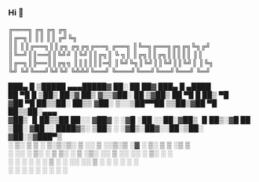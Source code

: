 ### Hi 👋

  
<!--
**Afvanjaffer/AfvanJaffer** is a ✨ _special_ ✨ repository because its `README.md` (this file) appears on your GitHub profile.

Here are some ideas to get you started:

-
-->
╔═══╗    ╔╗                           ╔╗           ╔╗     
║╔═╗║    ║║                           ║║          ╔╝╚╗    
║║ ║║╔══╗║║╔╗        ╔╗╔╗╔══╗    ╔══╗ ║╚═╗╔══╗╔╗╔╗╚╗╔╝    
║╚═╝║║══╣║╚╝╝        ║╚╝║║╔╗║    ╚ ╗║ ║╔╗║║╔╗║║║║║ ║║     
║╔═╗║╠══║║╔╗╗        ║║║║║║═╣    ║╚╝╚╗║╚╝║║╚╝║║╚╝║ ║╚╗    
╚╝ ╚╝╚══╝╚╝╚╝        ╚╩╩╝╚══╝    ╚═══╝╚══╝╚══╝╚══╝ ╚═╝    
                                                          
                                                         

 ███▄    █  ▒█████  ▄▄▄█████▓  ██░ ██   ██▓ ███▄    █  ▄████     
 ██ ▀█   █ ▒██▒  ██▒▓  ██▒ ▓▒▒▓██░ ██ ▒▓██▒ ██ ▀█   █  ██▒ ▀█    
▓██  ▀█ ██▒▒██░  ██▒▒ ▓██░ ▒░░▒██▀▀██ ▒▒██▒▓██  ▀█ ██▒▒██░▄▄▄    
▓██▒  ▐▌██▒▒██   ██░░ ▓██▓ ░  ░▓█ ░██ ░░██░▓██▒  ▐▌██▒░▓█  ██    
▒██░   ▓██░░ ████▓▒░  ▒██▒ ░  ░▓█▒░██▓░░██░▒██░   ▓██░▒▓███▀▒    
░ ▒░   ▒ ▒ ░ ▒░▒░▒░   ▒ ░░     ▒ ░░▒░▒ ░▓  ░ ▒░   ▒ ▒ ░▒   ▒     
░ ░░   ░ ▒░  ░ ▒ ▒░     ░      ▒ ░▒░ ░░ ▒ ░░ ░░   ░ ▒░ ░   ░     
   ░   ░ ░ ░ ░ ░ ▒    ░        ░  ░░ ░░ ▒ ░   ░   ░ ░  ░   ░     
         ░     ░ ░             ░  ░  ░  ░           ░      ░     



